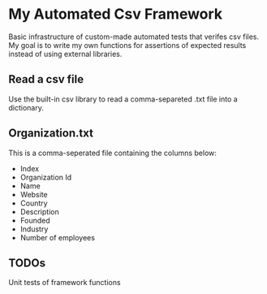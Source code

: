 # My Automated Csv Framework 
Basic infrastructure of custom-made automated tests that verifes csv files. 
My goal is to write my own functions for assertions of expected results instead of using external libraries. 



## Read a csv file
Use the built-in csv library to read a comma-separeted .txt file into a dictionary.


## Organization.txt 
This is a comma-seperated file containing the columns below:
* Index
* Organization Id 
* Name
* Website 
* Country 
* Description
* Founded 
* Industry
* Number of employees


## TODOs
Unit tests of framework functions
